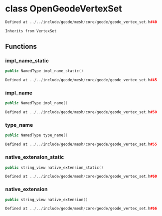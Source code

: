 # class OpenGeodeVertexSet

```cpp
Defined at ../../include/geode/mesh/core/geode/geode_vertex_set.h#40
```

```cpp
Inherits from VertexSet
```



## Functions

### impl_name_static

```cpp
public NamedType impl_name_static()
```

```cpp
Defined at ../../include/geode/mesh/core/geode/geode_vertex_set.h#45
```

### impl_name

```cpp
public NamedType impl_name()
```

```cpp
Defined at ../../include/geode/mesh/core/geode/geode_vertex_set.h#50
```

### type_name

```cpp
public NamedType type_name()
```

```cpp
Defined at ../../include/geode/mesh/core/geode/geode_vertex_set.h#55
```

### native_extension_static

```cpp
public string_view native_extension_static()
```

```cpp
Defined at ../../include/geode/mesh/core/geode/geode_vertex_set.h#60
```

### native_extension

```cpp
public string_view native_extension()
```

```cpp
Defined at ../../include/geode/mesh/core/geode/geode_vertex_set.h#66
```



